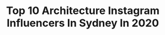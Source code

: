 ---
title: Top 10 Architecture Instagram Influencers In Sydney In 2020
description: >-
  Find top architecture Instagram influencers in Sydney in 2020. Most popular hashtags: #architecture #sydneyharbour #stayhome #sunset.
platform: Instagram
profiles:
  - username: "durbachblockjaggers"
    fullname: >-
      Durbach Block Jaggers
    location: "Australia"
    followers: 13187
    engagement: 681
    commentsToLikes: 0.025034
    id: ck5zsviymz9fn0i14o709b1uf
    verified: false
    hashtags: "#durbachblockjaggers, #triasstudio, #penrithcity, #phoenixcentralpark"
  - username: "trias.studio"
    fullname: >-
      T R I A S
    location: "Australia"
    followers: 21449
    engagement: 342
    commentsToLikes: 0.008104
    id: ck14lh4ybun920i19mdzvcsx0
    verified: false
    hashtags: "#tombabrion, #covid, #americanarchitecture, #byronbayarchitects"
  - username: "julian.fares"
    fullname: >-
      Julian Fares
    location: "Australia"
    followers: 5028
    engagement: 2697
    commentsToLikes: 0.024145
    id: ck8t0r6v9szp40j78h7oprhfg
    verified: false
    hashtags: "#covid19, #australia, #melbourne, #nature"
  - username: "robmillsarchitects"
    fullname: >-
      Rob Mills Architects
    location: "Australia"
    followers: 57913
    engagement: 106
    commentsToLikes: 0.014370
    id: ck5c5mjjc3rbq0i11kk3xy9uk
    verified: false
    hashtags: "#naturalmaterial, #familyliving, #ceramics, #luxuryinteriros"
  - username: "peterbbennetts"
    fullname: >-
      Peter Bennetts
    location: "Australia"
    followers: 15773
    engagement: 324
    commentsToLikes: 0.025530
    id: ck8t3zi5e51ri0j78mrcgjssq
    verified: false
    hashtags: "#inpraiseofshadows, #carlomollino, #bluespointtower, #niseko"
  - username: "george_hall_art"
    fullname: >-
      George Hall
    location: "Australia"
    followers: 38407
    engagement: 160
    commentsToLikes: 0.022865
    id: ck0u8rmd7834o0i19pax1zrhy
    verified: false
    hashtags: "#artsanity, #intuitivepainting, #largescalepainting, #architecturalart"
  - username: "marlenesilver"
    fullname: >-
      MARLENE SILVER
    location: "Australia"
    followers: 18218
    engagement: 116
    commentsToLikes: 0.040379
    id: ck6u3i89zxxqc0j71a3qhic93
    verified: false
    hashtags: "#eyes, #fashionlook, #travelers, #congobars"
  - username: "needtoroam"
    fullname: >-
      Brian
    location: "Australia"
    followers: 7107
    engagement: 1283
    commentsToLikes: 0.065215
    id: ck8t9e9vgnrr40j78zs5pdima
    verified: false
    hashtags: "#tromso, #boraborabeach, #instabolivia, #oceanview"
  - username: "aliceroberts_"
    fullname: >-
      |ALICE PAOLI ROBERTS|
    location: "Australia"
    followers: 480870
    engagement: 243
    commentsToLikes: 0.016555
    id: ck0tsjiet01lz0i19z0yvxx03
    verified: false
    hashtags: "#whitefoxoasis"
  - username: "christinaplay"
    fullname: >-
      CHRISTINA
    location: "Australia"
    followers: 61851
    engagement: 151
    commentsToLikes: 0.069283
    id: ck6tt4uzh8m0b0j716j3egmpo
    verified: false
    hashtags: "#glow, #roomdecor, #pool, #firstchristmas"
---